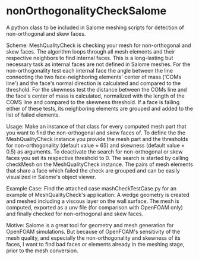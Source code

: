 # nonOrthogonalityCheckSalome
A python class to be included in Salome meshing scripts for detection of non-orthogonal and skew faces.

Scheme:
MeshQualityCheck is checking your mesh for non-orthogonal and skew faces. The algorithm loops through all mesh elements and their respective neighbors to find internal faces. This is a long-lasting but necessary task as internal faces are not defined in Salome meshes. For the non-orthogonality test each internal face the angle between the line connecting the two face-neighboring elements' center of mass ('COMs line') and the face's normal direction is calculated and compared to the threshold. For the skewness test the distance between the COMs line and the face's center of mass is calculated, normalized with the length of the COMS line and compared to the skewness threshold. If a face is failing either of these tests, its neighboring elements are grouped and added to the list of failed elements.

Usage:
Make an instance of that class for every computed mesh part that you want to find the non-orthogonal and skew faces of. To define the the MeshQualityCheck instance you provide the mesh part and the thresholds for non-orthogonality (default value = 65) and skewness (default value = 0.5) as arguments. To deactivate the search for non-orthogonal or skew faces you set its respective threshold to 0. The search is started by calling checkMesh on the MeshQualityCheck instance. The pairs of mesh elements that share a face which failed the check are grouped and can be easily visualized in Salome's object viewer.

Example Case:
Find the attached case mashCheckTestCase.py for an example of MeshQualityCheck's application: A wedge geometry is created and meshed including a viscous layer on the wall surface. The mesh is computed, exported as a unv file (for comparison with OpenFOAM only) and finally checked for non-orthogonal and skew faces.

Motive:
Salome is a great tool for geometry and mesh generation for OpenFOAM simulations. But because of OpenFOAM's sensitivity of the mesh quality, and especially the non-orthogonality and skewness of its faces, I want to find bad faces or elements already in the meshing stage, prior to the mesh conversion. 


